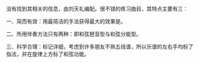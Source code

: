 

没有找到其相关的信息，由刘天礼编配。很不错的练习曲目，其特点主要有三：

一、简而有效：用最简洁的手法获得最大的效果是。

二、所用伴奏方法只有两种：即和弦琶音型与和弦分能型。

三、科学合理：标记详细，考虑到许多朋友不熟五线谱，所以乐谱的左右手均标了指法，并在旋律上方标了和弦功能。  


